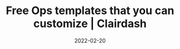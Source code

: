 ---
date: 2022-02-20
title: "Free Ops templates that you can customize | Clairdash"
description: "Browse our collection of Ops templates, customize for free, and self-host on your own infrastructure or let Clairdash manage everything for you."
images: ["/small-business-apps/clairdash.png"]
draft: "false"
type: templates
layout: list
---
